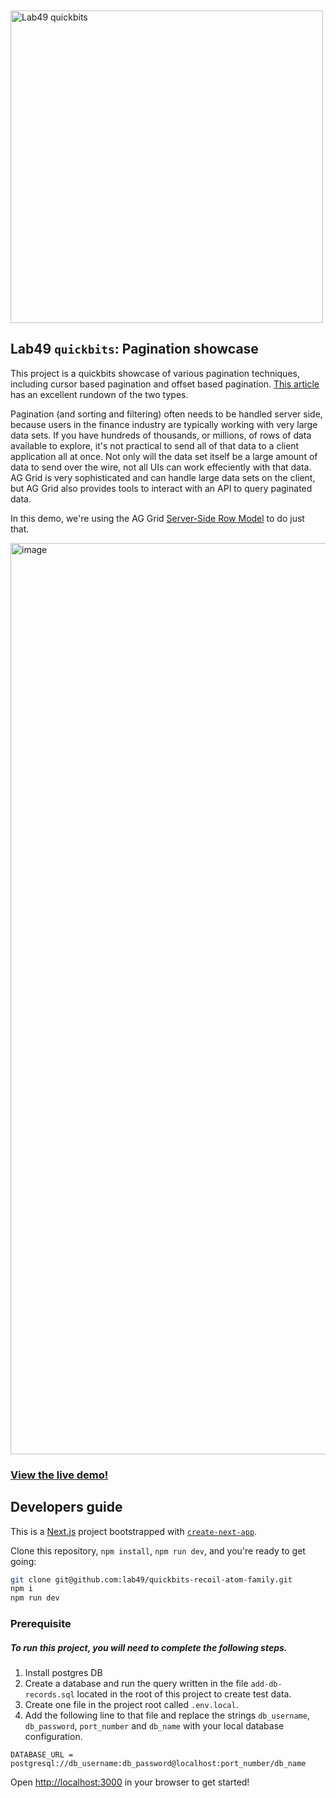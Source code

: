 <br />
<br />

<img src="https://user-images.githubusercontent.com/97474840/196573601-19e57d9f-0498-48a6-b8ce-3a44f3f036c0.png" width="500" alt="Lab49 quickbits" />

<br />

## Lab49 `quickbits`: Pagination showcase

This project is a quickbits showcase of various pagination techniques, including cursor based pagination and offset based pagination. [This article](https://dev.to/appwrite/this-is-why-you-should-use-cursor-pagination-4nh5) has an excellent rundown of the two types.

Pagination (and sorting and filtering) often needs to be handled server side, because users in the finance industry are typically working with very large data sets. If you have hundreds of thousands, or millions, of rows of data available to explore, it's not practical to send all of that data to a client application all at once. Not only will the data set itself be a large amount of data to send over the wire, not all UIs can work effeciently with that data. AG Grid is very sophisticated and can handle large data sets on the client, but AG Grid also provides tools to interact with an API to query paginated data.

In this demo, we're using the AG Grid [Server-Side Row Model](https://ag-grid.com/react-data-grid/server-side-model/) to do just that.

<img width="1458" alt="image" src="https://user-images.githubusercontent.com/63244584/208738905-b9fbb02e-2836-4db8-8c9d-14db2e9931d6.png">

### [View the live demo!](https://quickbits-pagination-showcase.vercel.app/)

## Developers guide

This is a [Next.js](https://nextjs.org/) project bootstrapped with [`create-next-app`](https://github.com/vercel/next.js/tree/canary/packages/create-next-app).

Clone this repository, `npm install`, `npm run dev`, and you're ready to get going:

```bash
git clone git@github.com:lab49/quickbits-recoil-atom-family.git
npm i
npm run dev
```

### Prerequisite

##### To run this project, you will need to complete the following steps.

1. Install postgres DB
2. Create a database and run the query written in the file `add-db-records.sql` located in the root of this project to create test data.
3. Create one file in the project root called `.env.local`.
4. Add the following line to that file and replace the strings `db_username`, `db_password`, `port_number` and `db_name` with your local database configuration.
        
`DATABASE_URL = postgresql://db_username:db_password@localhost:port_number/db_name`

Open [http://localhost:3000](http://localhost:3000) in your browser to get started!

